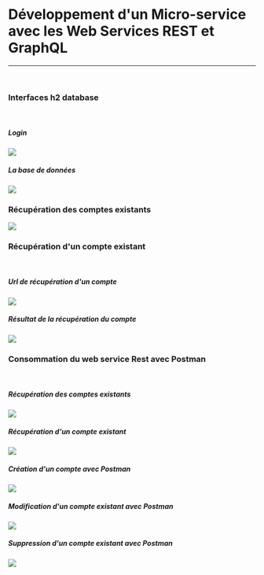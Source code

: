 <h1>Développement d'un Micro-service avec les Web Services REST et GraphQL</h1>
<hr/><br/>
<h3>Interfaces h2 database</h3>
<br/>
<h5>Login</h5>
<img src="screenshots/login.png"/>
<br/>
<h5>La base de données</h5>
<img src="screenshots/database.png"/>
<br/>
<h3>Récupération des comptes existants</h3>
<img src="screenshots/get_accounts_operation.png"/>
<br/>
<h3>Récupération d'un compte existant</h3>
<br/>
<h5>Url de récupération d'un compte</h5>
<img src="screenshots/get_account_url.png"/>
<br/>
<h5>Résultat de la récupération du compte</h5>
<img src="screenshots/get_account_operation.png"/>
<br/>
<h3>Consommation du web service Rest avec Postman</h3>
<br/>
<h5>Récupération des comptes existants</h5>
<img src="screenshots/get_accounts_postman.png"/>
<br/>
<h5>Récupération d'un compte existant</h5>
<img src="screenshots/get_account_postman.png"/>
<br/>
<h5>Création d'un compte avec Postman</h5>
<img src="screenshots/create_account_postman.png"/>
<br>
<h5>Modification d'un compte existant avec Postman</h5>
<img src="screenshots/update_account_postman.png"/>
<br>
<h5>Suppression d'un compte existant avec Postman</h5>
<img src="screenshots/delete_account_postman.png"/>
<br>
